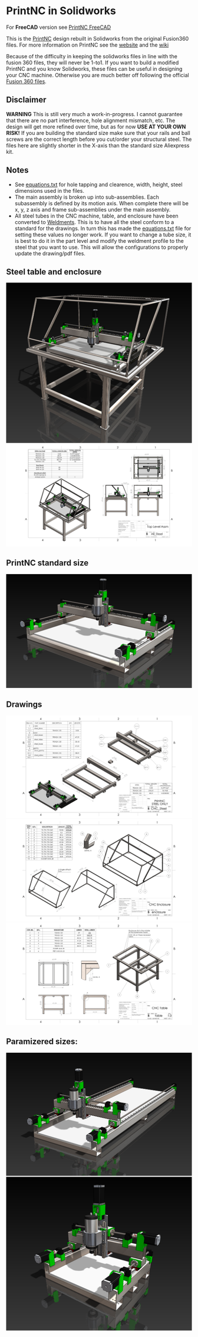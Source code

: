 # PrintNC in Solidworks

For **FreeCAD** version see [PrintNC FreeCAD](https://github.com/bhowiebkr/PrintNC_FreeCAD)

This is the [PrintNC](https://github.com/threedesigns/printNC) design rebuilt in Solidworks from the original Fusion360 files. For more information on PrintNC see the [website](https://threedesign.store/) and the [wiki](https://wiki.printnc.info/en/home)

Because of the difficulty in keeping the solidworks files in line with the fusion 360 files, they will never be 1-to1. If you want to build a modified PrintNC and you know Solidworks, these files can be useful in designing your CNC machine. Otherwise you are much better off following the official [Fusion 360 files](https://wiki.printnc.info/en/project-files).


## Disclaimer
**WARNING** This is still very much a work-in-progress. I cannot guarantee that there are no part interference, hole alignment mismatch, etc. The design will get more refined over time, but as for now **USE AT YOUR OWN RISK!** If you are building the standard size make sure that your rails and ball screws are the correct length before you cut/order your structural steel. The files here are slightly shorter in the X-axis than the standard size Aliexpress kit.

## Notes
- See [equations.txt](src/equations.txt) for hole tapping and clearence, width, height, steel dimensions used in the files.
- The main assembly is broken up into sub-assemblies. Each subassembly is defined by its motion axis. When complete there will be x, y, z axis and frame sub-assemblies under the main assembly.
- All steel tubes in the CNC machine, table, and enclosure have been converted to [Weldments](https://help.solidworks.com/2020/english/SolidWorks/sldworks/c_Weldments_Overview.htm). This is to have all the steel conform to a standard for the drawings. In turn this has made the [equations.txt](src/equations.txt) file for setting these values no longer work. If you want to change a tube size, it is best to do it in the part level and modify the weldment profile to the steel that you want to use. This will allow the configurations to properly update the drawing/pdf files. 


## Steel table and enclosure
![table](images/table_01.png)
![2000x600 size](src/drawings/png/All_Steel.PNG)

## PrintNC standard size
![standard size](images/PrintNC_standard_size.png)

## Drawings
![2000x600 size](src/drawings/png/CNC_Steel.PNG)
![2000x600 size](src/drawings/png/enclosure.PNG)
![2000x600 size](src/drawings/png/table.PNG)

## Paramizered sizes:
![2000x600 size](images/PrintNC_param_2000x600.png)
![500x500 size](images/PrintNC_param_500x500.png)

